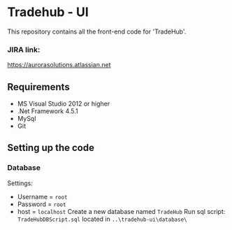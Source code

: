 # Tradehub - UI #

This repository contains all the front-end code for 'TradeHub'.

### JIRA link: ###
https://aurorasolutions.atlassian.net

## Requirements ##

* MS Visual Studio 2012 or higher
* .Net Framework 4.5.1
* MySql
* Git

## Setting up the code ##
### Database ###
Settings:
* Username = `root`
* Password = `root`
* host = `localhost`
Create a new database named `TradeHub`
Run sql script: `TradeHubDBScript.sql` located in `..\tradehub-ui\database\`